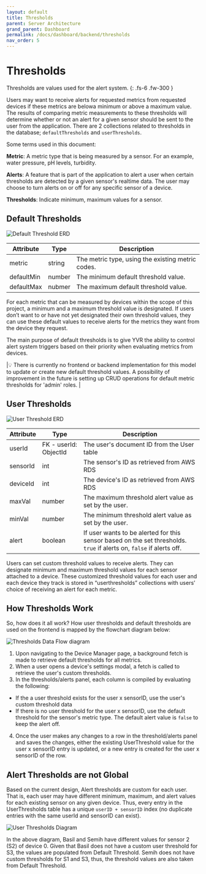 ```yaml
---
layout: default
title: Thresholds
parent: Server Architecture
grand_parent: Dashboard
permalink: /docs/dashboard/backend/thresholds
nav_order: 5
---
```


# Thresholds
Thresholds are values used for the alert system. 
{: .fs-6 .fw-300 }

Users may want to receive alerts for requested metrics from requested devices if these metrics are belowa minimum or above a maximum value. The results of comparing metric measurements to these thresholds will determine whether or not an alert for a given sensor should be sent to the user from the application. There are 2 collections related to thresholds in the database; `defaultThresholds` and `userThresholds`.

Some terms used in this document:

**Metric**: A metric type that is being measured by a sensor. For an example, water pressure, pH levels, turbidity.

**Alerts**: A feature that is part of the application to alert a user when certain thresholds are detected by a given sensor's realtime data. The user may choose to turn alerts on or off for any specific sensor of a device.

**Thresholds**: Indicate minimum, maximum values for a sensor.

## Default Thresholds

![Default Threshold ERD](./images/15-default_thres_erd.png)

| Attribute   | Type    | Description                                       |
|---          |---      | ---                                               |
| metric      | string  | The metric type, using the existing metric codes. |
| defaultMin  | number  | The minimum default threshold value.              |
| defaultMax  | nubmer  | The maximum default threshold value.              |

For each metric that can be measured by devices within the scope of this project, a minimum and a maximum threshold value is designated. If users don’t want to or have not yet designated their own threshold values, they can use these default values to receive alerts for the metrics they want from the device they request. 

The main purpose of default thresholds is to give YVR the ability to control alert system triggers based on their priority when evaluating metrics from devices.

|💡 There is currently no frontend or backend implementation for this model to update or create new default threshold values. A possibility of improvement in the future is setting up CRUD operations for default metric thresholds for 'admin' roles. |

## User Thresholds

![User Threshold ERD](./images/16-user_thres_erd.png)

| Attribute   | Type                   | Description                                      |
|---          |---                     | ---                                              |
| userId      | FK - userId: ObjectId  | The user's document ID from the User table       |
| sensorId    | int                    | The sensor's ID as retrieved from AWS RDS        |
| deviceId    | int                    | The device's ID as retrieved from AWS RDS        |
| maxVal      | number                 | The maximum threshold alert value as set by the user.        |
| minVal      | number                 | The minimum threshold alert value as set by the user.        |
| alert       | boolean                | If user wants to be alerted for this sensor based on the set thresholds. `true` if alerts on, `false` if alerts off.        |

Users can set custom threshold values to receive alerts. They can designate minimum and maximum threshold values for each sensor attached to a device. These customized threshold values for each user and each device they track is stored in “userthresholds” collections with users’ choice of receiving an alert for each metric.


## How Thresholds Work

So, how does it all work? How user thresholds and default thresholds are used on the frontend is mapped by the flowchart diagram below:

![Thresholds Data Flow diagram](./images/17-thres_flow.png)

1. Upon navigating to the Device Manager page, a background fetch is made to retrieve default thresholds for all metrics.
2. When a user opens a device's settings modal, a fetch is called to retrieve the user's custom thresholds.
3. In the thresholds/alerts panel, each column is compiled by evaluating the following:
* If the a user threshold exists for the user x sensorID, use the user's custom threshold data
* If there is no user threshold for the user x sensorID, use the default threshold for the sensor's metric type. The default alert value is `false` to keep the alert off.
4. Once the user makes any changes to a row in the threshold/alerts panel and saves the changes, either the existing UserThreshold value for the user x sensorID entry is updated, or a new entry is created for the user x sensorID of the row.

## Alert Thresholds are not Global
Based on the current design, Alert thresholds are custom for each user. That is, each user may have different minimum, maximum, and alert values for each existing sensor on any given device. Thus, every entry in the UserThresholds table has a unique `userID + sensorID` index (no duplicate entries with the same userId and sensorID can exist).

![User Thresholds Diagram](./images/18-user_thres_diagram.png)

In the above diagram, Basil and Semih have different values for sensor 2 (S2) of device 0. Given that Basil does not have a custom user threshold for S3, the values are populated from Default Threshold. Semih does not have custom thresholds for S1 and S3, thus, the threshold values are also taken from Default Threshold.



